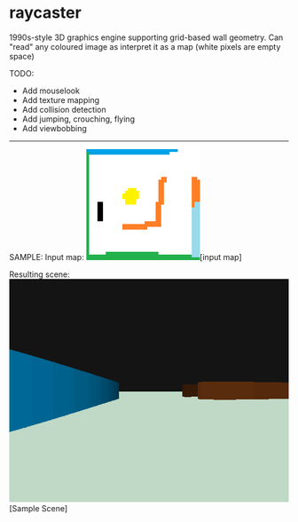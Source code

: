 # raycaster
1990s-style 3D graphics engine supporting grid-based wall geometry.
Can "read" any coloured image as interpret it as a map (white pixels are empty space)

TODO:
- Add mouselook
- Add texture mapping
- Add collision detection
- Add jumping, crouching, flying
- Add viewbobbing

-------------------
SAMPLE:
Input map:
![input map](map_large.png)[input map]

Resulting scene:
![Sample Scene](raycaster_demo_untextured.gif)[Sample Scene]
